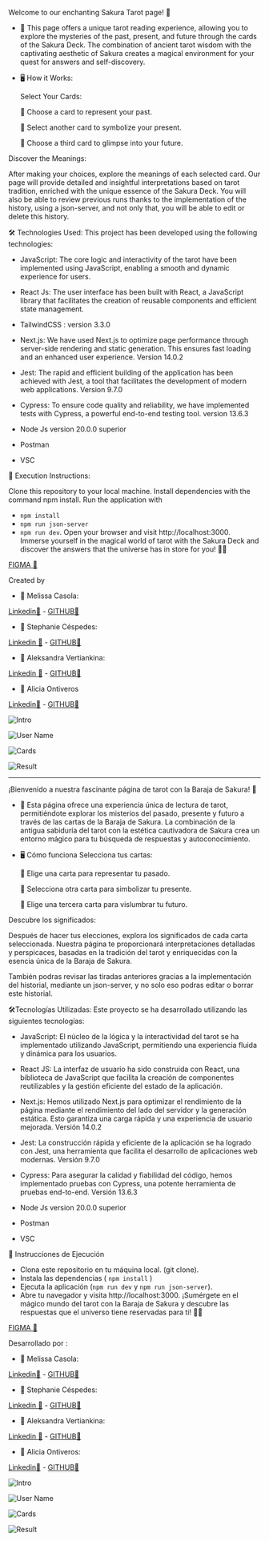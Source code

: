 Welcome to our enchanting Sakura Tarot page! 🌟

- 🧙 This page offers a unique tarot reading experience, allowing you to explore the mysteries of the past, present, and future through the cards of the Sakura Deck. The combination of ancient tarot wisdom with the captivating aesthetic of Sakura creates a magical environment for your quest for answers and self-discovery.

- 🖥️ How it Works: 

  Select Your Cards:

   🌌 Choose a card to represent your past.

   🌟 Select another card to symbolize your present.

   🌈 Choose a third card to glimpse into your future.


Discover the Meanings:

After making your choices, explore the meanings of each selected card. Our page will provide detailed and insightful interpretations based on tarot tradition, enriched with the unique essence of the Sakura Deck.
You will also be able to review previous runs thanks to the implementation of the history, using a json-server, and not only that, you will be able to edit or delete this history.


🛠️ Technologies Used: This project has been developed using the following technologies:

- JavaScript: The core logic and interactivity of the tarot have been implemented using JavaScript, enabling a smooth and dynamic experience for users.

- React Js: The user interface has been built with React, a JavaScript library that facilitates the creation of reusable components and efficient state management.

- TailwindCSS : version 3.3.0

- Next.js: We have used Next.js to optimize page performance through server-side rendering and static generation. This ensures fast loading and an enhanced user experience. Version 14.0.2

- Jest: The rapid and efficient building of the application has been achieved with Jest, a tool that facilitates the development of modern web applications. Version 9.7.0

- Cypress: To ensure code quality and reliability, we have implemented tests with Cypress, a powerful end-to-end testing tool. version 13.6.3

- Node Js version 20.0.0 superior

- Postman

- VSC


📘 Execution Instructions:

Clone this repository to your local machine.
Install dependencies with the command npm install.
Run the application with 
- ```npm install```
- ```npm run json-server ```
- ```npm run dev```.
Open your browser and visit http://localhost:3000.
Immerse yourself in the magical world of tarot with the Sakura Deck and discover the answers that the universe has in store for you! 🌈✨

[ FIGMA 🔗](https://www.figma.com/proto/AEsHjeqBND7869PWn9t035/Sakura-Tarot?type=design&node-id=64-2043&t=DS5GyE1pY2wQK3Dq-0&scaling=scale-down&page-id=0%3A1&starting-point-node-id=38%3A777&show-proto-sidebar=1)

Created by

- 👩 Melissa Casola:

[Linkedin🔗](https://www.linkedin.com/in/melissa-casola/) -
[ GITHUB🔗](https://github.com/melitacasola)


- 👩 Stephanie Céspedes:

[Linkedin 🔗](https://www.linkedin.com/in/stephanie-cespedes/) -
[ GITHUB🔗](https://github.com/tephyxp)

- 👩 Aleksandra Vertiankina:

[Linkedin 🔗](https://www.linkedin.com/in/alekve/) -
[ GITHUB🔗](https://github.com/kametazin)

- 👩 Alicia Ontiveros

 [Linkedin🔗](https://www.linkedin.com/in/alicia-ontiveros-escudero/) -
 [ GITHUB🔗](https://github.com/AliciaoE) 
 
![Intro](public/img/Intro.png)

![User Name](public/img/Username.png)

![Cards](public/img/main.png)

![Result](public/img/result.png)




-----------------------------------------------------------------------
¡Bienvenido a nuestra fascinante página de tarot con la Baraja de Sakura! 🌟

- 🧙 
Esta página ofrece una experiencia única de lectura de tarot, permitiéndote explorar los misterios del pasado, presente y futuro a través de las cartas de la Baraja de Sakura. La combinación de la antigua sabiduría del tarot con la estética cautivadora de Sakura crea un entorno mágico para tu búsqueda de respuestas y autoconocimiento.

- 🖥️ Cómo funciona
Selecciona tus cartas:

  🌌 Elige una carta para representar tu pasado.

  🌟 Selecciona otra carta para simbolizar tu presente.

  🌈 Elige una tercera carta para vislumbrar tu futuro.

Descubre los significados:

Después de hacer tus elecciones, explora los significados de cada carta seleccionada. Nuestra página te proporcionará interpretaciones detalladas y perspicaces, basadas en la tradición del tarot y enriquecidas con la esencia única de la Baraja de Sakura.

También podras revisar las tiradas anteriores gracias a la implementación del historial, mediante un json-server, y no solo eso podras editar o borrar este historial. 

🛠️Tecnologías Utilizadas:
Este proyecto se ha desarrollado utilizando las siguientes tecnologías:

- JavaScript: El núcleo de la lógica y la interactividad del tarot se ha implementado    utilizando JavaScript, permitiendo una experiencia fluida y dinámica para los usuarios.

- React JS: La interfaz de usuario ha sido construida con React, una biblioteca de JavaScript que facilita la creación de componentes reutilizables y la gestión eficiente del estado de la aplicación.

- Next.js: Hemos utilizado Next.js para optimizar el rendimiento de la página mediante el rendimiento del lado del servidor y la generación estática. Esto garantiza una carga rápida y una experiencia de usuario mejorada. Versión 14.0.2

- Jest: La construcción rápida y eficiente de la aplicación se ha logrado con Jest, una herramienta que facilita el desarrollo de aplicaciones web modernas. Versión 9.7.0

- Cypress: Para asegurar la calidad y fiabilidad del código, hemos implementado pruebas con Cypress, una potente herramienta de pruebas end-to-end. Versión 13.6.3

- Node Js version 20.0.0 superior

- Postman

- VSC


📘 Instrucciones de Ejecución

- Clona este repositorio en tu máquina local. (git clone).
- Instala las dependencias ( ```npm install``` )
- Ejecuta la aplicación  (```npm run dev``` y  ```npm run json-server```).
- Abre tu navegador y visita http://localhost:3000.
¡Sumérgete en el mágico mundo del tarot con la Baraja de Sakura y descubre las respuestas que el universo tiene reservadas para ti! 🌈✨

[ FIGMA 🔗](https://www.figma.com/proto/AEsHjeqBND7869PWn9t035/Sakura-Tarot?type=design&node-id=64-2043&t=DS5GyE1pY2wQK3Dq-0&scaling=scale-down&page-id=0%3A1&starting-point-node-id=38%3A777&show-proto-sidebar=1)


 Desarrollado por :

- 👩 Melissa Casola:

[Linkedin🔗](https://www.linkedin.com/in/melissa-casola/) -
[ GITHUB🔗](https://github.com/melitacasola)


- 👩 Stephanie Céspedes:

[Linkedin 🔗](https://www.linkedin.com/in/stephanie-cespedes/) -
[ GITHUB🔗](https://github.com/tephyxp)

- 👩 Aleksandra Vertiankina:

[Linkedin 🔗](https://www.linkedin.com/in/alekve/) -
[ GITHUB🔗](https://github.com/kametazin)

- 👩 Alicia Ontiveros:

 [Linkedin🔗](https://www.linkedin.com/in/alicia-ontiveros-escudero/) -
 [ GITHUB🔗](https://github.com/AliciaoE) 
 

![Intro](public/img/Intro.png)

![User Name](public/img/Username.png)

![Cards](public/img/main.png)

![Result](public/img/result.png)

